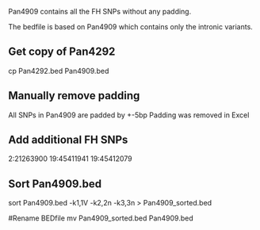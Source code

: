 Pan4909 contains all the FH SNPs without any padding.

The bedfile is based on Pan4909 which contains only the intronic variants.

## Get copy of Pan4292
cp Pan4292.bed Pan4909.bed

## Manually remove padding
All SNPs in Pan4909 are padded by +-5bp
Padding was removed in Excel

## Add additional FH SNPs
2:21263900 19:45411941 19:45412079

## Sort Pan4909.bed
sort Pan4909.bed -k1,1V -k2,2n -k3,3n > Pan4909_sorted.bed

#Rename BEDfile
mv Pan4909_sorted.bed Pan4909.bed